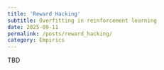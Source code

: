 ```yaml
---
title: 'Reward Hacking'
subtitle: Overfitting in reinforcement learning
date: 2025-09-11
permalink: /posts/reward_hacking/
category: Empirics
---
```


TBD

